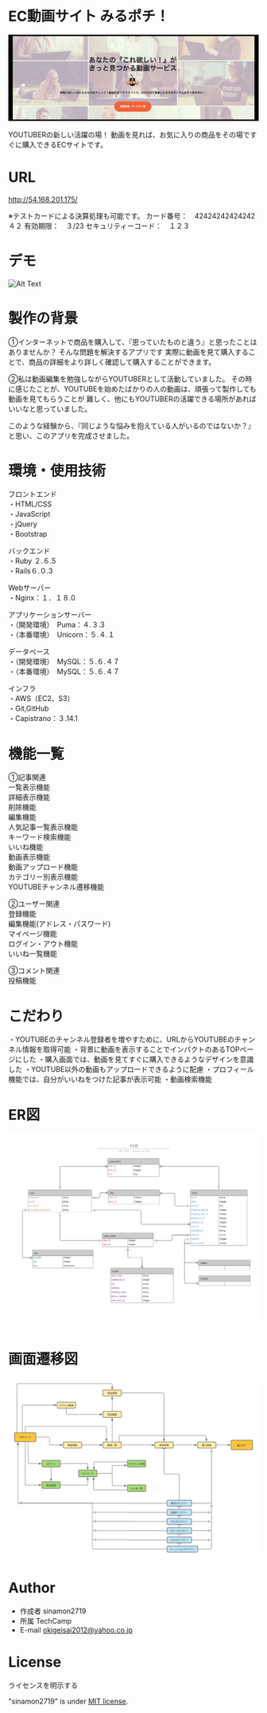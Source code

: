 # EC動画サイト みるポチ！
![readme 2.png](https://github.com/sinamon2719/orizinal_app/blob/master/readme%202.png)


YOUTUBERの新しい活躍の場！
動画を見れば、お気に入りの商品をその場ですぐに購入できるECサイトです。

# URL

http://54.168.201.175/

※テストカードによる決算処理も可能です。
カード番号：　42424242424242４２
有効期限：　３/23
セキュリティーコード：　１２３


# デモ
![Alt Text](https://user-images.githubusercontent.com/70252059/97527763-7245fe80-19ef-11eb-8e89-a6f803f7d92c.gif)
# 製作の背景

①インターネットで商品を購入して、『思っていたものと違う』と思ったことはありませんか？
そんな問題を解決するアプリです
実際に動画を見て購入することで、商品の詳細をより詳しく確認して購入することができます。

②私は動画編集を勉強しながらYOUTUBERとして活動していました。
その時に感じたことが、YOUTUBEを始めたばかりの人の動画は、頑張って製作しても動画を見てもらうことが
難しく、他にもYOUTUBERの活躍できる場所があればいいなと思っていました。

このような経験から、『同じような悩みを抱えている人がいるのではないか？』と思い、このアプリを完成させました。
 
# 環境・使用技術

フロントエンド<br>
 ・HTML/CSS<br>
 ・JavaScript<br>
 ・jQuery<br>
 ・Bootstrap<br>
 
バックエンド<br>
 ・Ruby ２.６.5<br>
 ・Rails６.０.3<br>
 
 Webサーバー<br>
 ・Nginx：１．１８.0<br>
 
 アプリケーションサーバー<br>
 ・（開発環境）　Puma：４.３.3<br>
 ・（本番環境）　Unicorn：５.４.１<br>

 データベース<br>
 ・（開発環境）　MySQL：５.６.４７<br>
 ・（本番環境）　MySQL：５.６.４７<br>
 
 インフラ<br>
 ・AWS（EC2、S3）<br>
 ・Git,GitHub<br>
 ・Capistrano：３.14.1<br>
 
# 機能一覧
 
①記事関連<br>
 一覧表示機能<br>
  詳細表示機能<br>
  削除機能<br>
  編集機能<br>
  人気記事一覧表示機能<br>
  キーワード検索機能<br>
  いいね機能<br>
  動画表示機能<br>
  動画アップロード機能<br>
  カテゴリー別表示機能<br>
  YOUTUBEチャンネル遷移機能<br>

②ユーザー関連<br>
  登録機能<br>
  編集機能(アドレス・パスワード)<br>
  マイページ機能<br>
  ログイン・アウト機能<br>
  いいね一覧機能<br>

③コメント関連<br>
  投稿機能<br>
  
# こだわり

・YOUTUBEのチャンネル登録者を増やすために、URLからYOUTUBEのチャンネル情報を取得可能
・背景に動画を表示することでインパクトのあるTOPページにした
・購入画面では、動画を見てすぐに購入できるようなデザインを意識した
・YOUTUBE以外の動画もアップロードできるように配慮
・プロフィール機能では、自分がいいねをつけた記事が表示可能
・動画検索機能
 
 
 
# ER図

![diagram2.png](https://github.com/sinamon2719/orizinal_app/blob/master/diagram2.png)

 
# 画面遷移図
![diagram.png](https://github.com/sinamon2719/orizinal_app/blob/master/diagram.png)
 
 
# Author
  
* 作成者 sinamon2719
* 所属   TechCamp
* E-mail okigeisai2012@yahoo.co.jp
 
# License
ライセンスを明示する
 
"sinamon2719" is under [MIT license](https://en.wikipedia.org/wiki/MIT_License).
 
